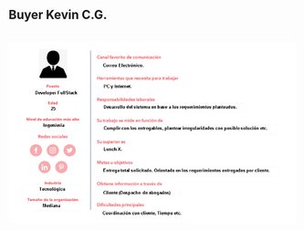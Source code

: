 <a name="Buyer_personal"></a>

<!-- Titulo readme -->
## Buyer Kevin C.G.

<!-- PROJECT LOGO -->
<br />
  <img src="img/Buyer Kevin CG.png" alt="Buyer personal kn">
